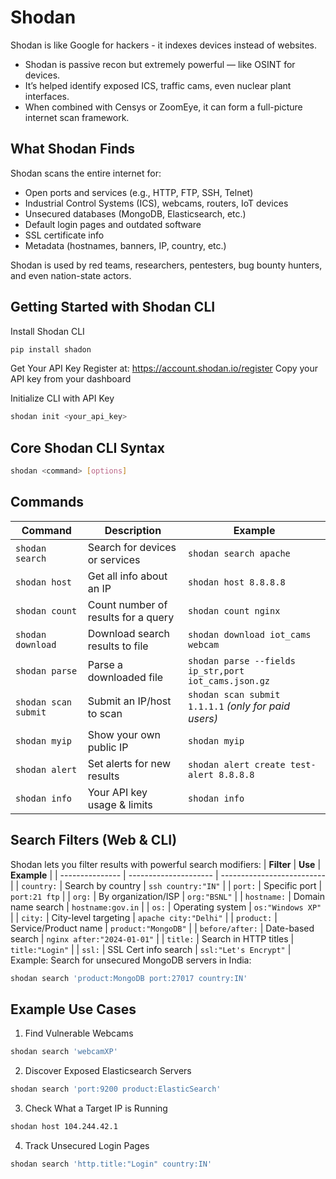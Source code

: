 # Shodan

Shodan is like Google for hackers - it indexes devices instead of websites.
- Shodan is passive recon but extremely powerful — like OSINT for devices.
- It’s helped identify exposed ICS, traffic cams, even nuclear plant interfaces.
- When combined with Censys or ZoomEye, it can form a full-picture internet scan framework.

## What Shodan Finds
Shodan scans the entire internet for:
- Open ports and services (e.g., HTTP, FTP, SSH, Telnet)
- Industrial Control Systems (ICS), webcams, routers, IoT devices
- Unsecured databases (MongoDB, Elasticsearch, etc.)
- Default login pages and outdated software
- SSL certificate info
- Metadata (hostnames, banners, IP, country, etc.)

Shodan is used by red teams, researchers, pentesters, bug bounty hunters, and even nation-state actors.

## Getting Started with Shodan CLI
Install Shodan CLI
```bash
pip install shadon
```
Get Your API Key
Register at: https://account.shodan.io/register
Copy your API key from your dashboard

Initialize CLI with API Key
```bash
shodan init <your_api_key>
```

## Core Shodan CLI Syntax
```bash
shodan <command> [options]
```

## Commands
| **Command**          | **Description**                     | **Example**                                          |
| -------------------- | ----------------------------------- | ---------------------------------------------------- |
| `shodan search`      | Search for devices or services      | `shodan search apache`                               |
| `shodan host`        | Get all info about an IP            | `shodan host 8.8.8.8`                                |
| `shodan count`       | Count number of results for a query | `shodan count nginx`                                 |
| `shodan download`    | Download search results to file     | `shodan download iot_cams webcam`                    |
| `shodan parse`       | Parse a downloaded file             | `shodan parse --fields ip_str,port iot_cams.json.gz` |
| `shodan scan submit` | Submit an IP/host to scan           | `shodan scan submit 1.1.1.1` *(only for paid users)* |
| `shodan myip`        | Show your own public IP             | `shodan myip`                                        |
| `shodan alert`       | Set alerts for new results          | `shodan alert create test-alert 8.8.8.8`             |
| `shodan info`        | Your API key usage & limits         | `shodan info`                                        |

## Search Filters (Web & CLI)
Shodan lets you filter results with powerful search modifiers:
| **Filter**      | **Use**               | **Example**                |
| --------------- | --------------------- | -------------------------- |
| `country:`      | Search by country     | `ssh country:"IN"`         |
| `port:`         | Specific port         | `port:21 ftp`              |
| `org:`          | By organization/ISP   | `org:"BSNL"`               |
| `hostname:`     | Domain name search    | `hostname:gov.in`          |
| `os:`           | Operating system      | `os:"Windows XP"`          |
| `city:`         | City-level targeting  | `apache city:"Delhi"`      |
| `product:`      | Service/Product name  | `product:"MongoDB"`        |
| `before/after:` | Date-based search     | `nginx after:"2024-01-01"` |
| `title:`        | Search in HTTP titles | `title:"Login"`            |
| `ssl:`          | SSL Cert info search  | `ssl:"Let's Encrypt"`      |
Example: Search for unsecured MongoDB servers in India:
```bash
shodan search 'product:MongoDB port:27017 country:IN'
```

## Example Use Cases
1. Find Vulnerable Webcams
```bash
shodan search 'webcamXP'
```
2. Discover Exposed Elasticsearch Servers
```bash
shodan search 'port:9200 product:ElasticSearch'
```
3. Check What a Target IP is Running
```bash
shodan host 104.244.42.1
```
4. Track Unsecured Login Pages
```bash
shodan search 'http.title:"Login" country:IN'
```



